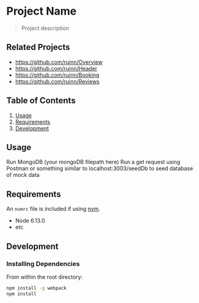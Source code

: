 # Project Name

> Project description

## Related Projects

  - https://github.com/ruinn/Overview
  - https://github.com/ruinn/Header
  - https://github.com/ruinn/Booking
  - https://github.com/ruinn/Reviews

## Table of Contents

1. [Usage](#Usage)
1. [Requirements](#requirements)
1. [Development](#development)

## Usage

Run MongoDB (your mongoDB filepath here)
Run a get request using Postman or something similar to localhost:3003/seedDb to seed database of mock data


## Requirements

An `nvmrc` file is included if using [nvm](https://github.com/creationix/nvm).

- Node 6.13.0
- etc

## Development

### Installing Dependencies

From within the root directory:

```sh
npm install -g webpack
npm install
```
